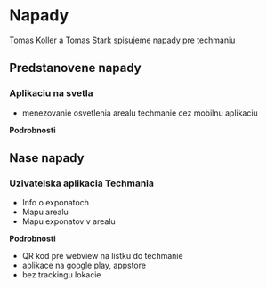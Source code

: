 # Napady

Tomas Koller a Tomas Stark spisujeme napady pre techmaniu

## Predstanovene napady
### Aplikaciu na svetla
- menezovanie osvetlenia arealu techmanie cez mobilnu aplikaciu 

**Podrobnosti**


## Nase napady
### Uzivatelska aplikacia Techmania
- Info o exponatoch
- Mapu arealu
- Mapu exponatov v arealu

**Podrobnosti**
- QR kod pre webview na listku do techmanie
- aplikace na google play, appstore
- bez trackingu lokacie



